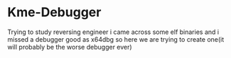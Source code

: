 # Kme-Debugger

Trying to study reversing engineer i came across some elf binaries and i missed a debugger good as x64dbg so here we are trying to create one(it will probably be the worse debugger ever)

